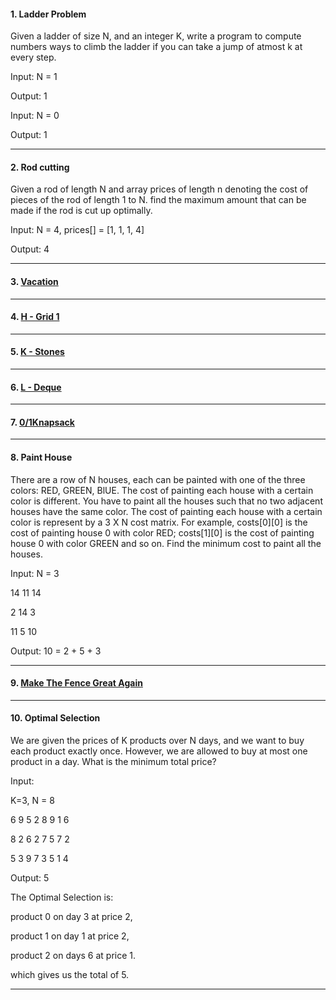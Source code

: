 #### 1. Ladder Problem

Given a ladder of size N, and an integer K, write a program to compute numbers
ways to climb the ladder if you can take a jump of atmost k at every step.

Input:
N = 1

Output: 1

Input:
N = 0

Output: 1

---

#### 2. Rod cutting

Given a rod of length N and array prices of length n denoting the cost of pieces of the rod of length 1 to N. find the maximum amount that can be made if the rod is cut up optimally.

Input:
N = 4, prices[] = [1, 1, 1, 4]

Output: 4

---

#### 3. [ Vacation ](https://atcoder.jp/contests/dp/tasks/dp_cs)

---

#### 4. [ H - Grid 1 ](https://atcoder.jp/contests/dp/tasks/dp_h)

---

#### 5. [ K - Stones ](https://atcoder.jp/contests/dp/tasks/dp_k)

---

#### 6. [ L - Deque ](https://atcoder.jp/contests/dp/tasks/dp_l)

---

#### 7. [ 0/1Knapsack ](https://www.spoj.com/problems/KNAPSACK/)

---

#### 8. Paint House

There are a row of N houses, each can be painted with one of the three colors: RED,
GREEN, BlUE. The cost of painting each house with a certain color is different.
You have to paint all the houses such that no two adjacent houses have the same color.
The cost of painting each house with a certain color is represent by a 3 X N cost matrix.
For example, costs[0][0] is the cost of painting house 0 with color RED;
costs[1][0] is the cost of painting house 0 with color GREEN and so on.
Find the minimum cost to paint all the houses.

Input:
N = 3

14 11 14

2 14 3

11 5 10

Output: 10 = 2 + 5 + 3

---

#### 9. [ Make The Fence Great Again ](https://codeforces.com/problemset/problem/1221/D)

---

#### 10. Optimal Selection

We are given the prices of K products over N days, and we want to buy each product exactly once. However, we are allowed to buy at most one product in a day. What is the minimum total price?

Input:

K=3, N = 8

6 9 5 2 8 9 1 6

8 2 6 2 7 5 7 2

5 3 9 7 3 5 1 4

Output: 5

The Optimal Selection is:

product 0 on day 3 at price 2,

product 1 on day 1 at price 2,

product 2 on days 6 at price 1.

which gives us the total of 5.

---

